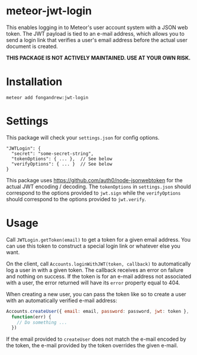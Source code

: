 # meteor-jwt-login
This enables logging in to Meteor's user account system with a JSON web token.
The JWT payload is tied to an e-mail address, which allows you to send a login
link that verifies a user's email address before the actual user document is 
created.

__THIS PACKAGE IS NOT ACTIVELY MAINTAINED. USE AT YOUR OWN RISK.__

Installation
============
`meteor add fongandrew:jwt-login`

Settings
========
This package will check your `settings.json` for config options.

    "JWTLogin": {
      "secret": "some-secret-string",
      "tokenOptions": { ... },  // See below
      "verifyOptions": { ... }  // See below
    }

This package uses https://github.com/auth0/node-jsonwebtoken for the actual
JWT encoding / decoding. The `tokenOptions` in `settings.json` should
correspond to the options provided to `jwt.sign` while the `verifyOptions`
should correspond to the options provided to `jwt.verify`.

Usage
=====
Call `JWTLogin.getToken(email)` to get a token for a given email address. You
can use this token to construct a special login link or whatever else you want.

On the client, call `Accounts.loginWithJWT(token, callback)` to automatically
log a user in with a given token. The callback receives an error on failure
and nothing on success. If the token is for an e-mail address not associated
with a user, the error returned will have its `error` property equal to 404.

When creating a new user, you can pass the token like so to create a user 
with an automatically verified e-mail address:

```javascript
Accounts.createUser({ email: email, password: password, jwt: token }, 
  function(err) {
    // Do something ...
  })
```

If the email provided to `createUser` does not match the e-mail encoded by
the token, the e-mail provided by the token overrides the given e-mail.
